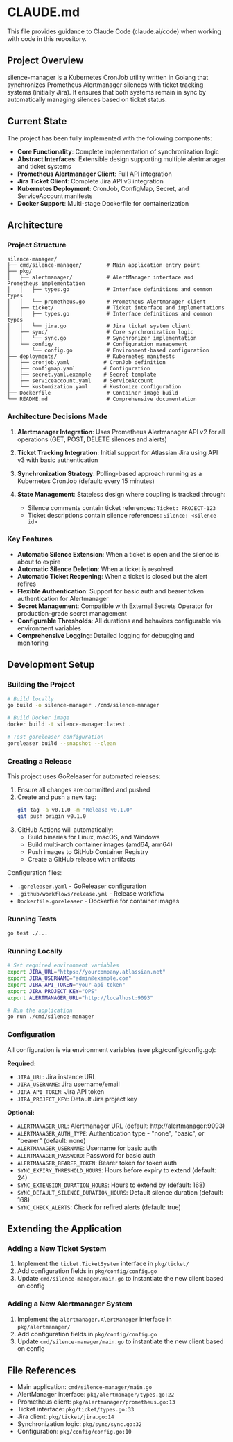 # CLAUDE.md

This file provides guidance to Claude Code (claude.ai/code) when working with code in this repository.

## Project Overview

silence-manager is a Kubernetes CronJob utility written in Golang that synchronizes Prometheus Alertmanager silences with ticket tracking systems (initially Jira). It ensures that both systems remain in sync by automatically managing silences based on ticket status.

## Current State

The project has been fully implemented with the following components:

- **Core Functionality**: Complete implementation of synchronization logic
- **Abstract Interfaces**: Extensible design supporting multiple alertmanager and ticket systems
- **Prometheus Alertmanager Client**: Full API integration
- **Jira Ticket Client**: Complete Jira API v3 integration
- **Kubernetes Deployment**: CronJob, ConfigMap, Secret, and ServiceAccount manifests
- **Docker Support**: Multi-stage Dockerfile for containerization

## Architecture

### Project Structure

```
silence-manager/
├── cmd/silence-manager/        # Main application entry point
├── pkg/
│   ├── alertmanager/           # AlertManager interface and Prometheus implementation
│   │   ├── types.go            # Interface definitions and common types
│   │   └── prometheus.go       # Prometheus Alertmanager client
│   ├── ticket/                 # Ticket interface and implementations
│   │   ├── types.go            # Interface definitions and common types
│   │   └── jira.go             # Jira ticket system client
│   ├── sync/                   # Core synchronization logic
│   │   └── sync.go             # Synchronizer implementation
│   └── config/                 # Configuration management
│       └── config.go           # Environment-based configuration
├── deployments/                # Kubernetes manifests
│   ├── cronjob.yaml           # CronJob definition
│   ├── configmap.yaml         # Configuration
│   ├── secret.yaml.example    # Secret template
│   ├── serviceaccount.yaml    # ServiceAccount
│   └── kustomization.yaml     # Kustomize configuration
├── Dockerfile                  # Container image build
└── README.md                   # Comprehensive documentation
```

### Architecture Decisions Made

1. **Alertmanager Integration**: Uses Prometheus Alertmanager API v2 for all operations (GET, POST, DELETE silences and alerts)

2. **Ticket Tracking Integration**: Initial support for Atlassian Jira using API v3 with basic authentication

3. **Synchronization Strategy**: Polling-based approach running as a Kubernetes CronJob (default: every 15 minutes)

4. **State Management**: Stateless design where coupling is tracked through:
   - Silence comments contain ticket references: `Ticket: PROJECT-123`
   - Ticket descriptions contain silence references: `Silence: <silence-id>`

### Key Features

- **Automatic Silence Extension**: When a ticket is open and the silence is about to expire
- **Automatic Silence Deletion**: When a ticket is resolved
- **Automatic Ticket Reopening**: When a ticket is closed but the alert refires
- **Flexible Authentication**: Support for basic auth and bearer token authentication for Alertmanager
- **Secret Management**: Compatible with External Secrets Operator for production-grade secret management
- **Configurable Thresholds**: All durations and behaviors configurable via environment variables
- **Comprehensive Logging**: Detailed logging for debugging and monitoring

## Development Setup

### Building the Project

```bash
# Build locally
go build -o silence-manager ./cmd/silence-manager

# Build Docker image
docker build -t silence-manager:latest .

# Test goreleaser configuration
goreleaser build --snapshot --clean
```

### Creating a Release

This project uses GoReleaser for automated releases:

1. Ensure all changes are committed and pushed
2. Create and push a new tag:
   ```bash
   git tag -a v0.1.0 -m "Release v0.1.0"
   git push origin v0.1.0
   ```
3. GitHub Actions will automatically:
   - Build binaries for Linux, macOS, and Windows
   - Build multi-arch container images (amd64, arm64)
   - Push images to GitHub Container Registry
   - Create a GitHub release with artifacts

Configuration files:
- `.goreleaser.yaml` - GoReleaser configuration
- `.github/workflows/release.yml` - Release workflow
- `Dockerfile.goreleaser` - Dockerfile for container images

### Running Tests

```bash
go test ./...
```

### Running Locally

```bash
# Set required environment variables
export JIRA_URL="https://yourcompany.atlassian.net"
export JIRA_USERNAME="admin@example.com"
export JIRA_API_TOKEN="your-api-token"
export JIRA_PROJECT_KEY="OPS"
export ALERTMANAGER_URL="http://localhost:9093"

# Run the application
go run ./cmd/silence-manager
```

### Configuration

All configuration is via environment variables (see pkg/config/config.go):

**Required:**
- `JIRA_URL`: Jira instance URL
- `JIRA_USERNAME`: Jira username/email
- `JIRA_API_TOKEN`: Jira API token
- `JIRA_PROJECT_KEY`: Default Jira project key

**Optional:**
- `ALERTMANAGER_URL`: Alertmanager URL (default: http://alertmanager:9093)
- `ALERTMANAGER_AUTH_TYPE`: Authentication type - "none", "basic", or "bearer" (default: none)
- `ALERTMANAGER_USERNAME`: Username for basic auth
- `ALERTMANAGER_PASSWORD`: Password for basic auth
- `ALERTMANAGER_BEARER_TOKEN`: Bearer token for token auth
- `SYNC_EXPIRY_THRESHOLD_HOURS`: Hours before expiry to extend (default: 24)
- `SYNC_EXTENSION_DURATION_HOURS`: Hours to extend by (default: 168)
- `SYNC_DEFAULT_SILENCE_DURATION_HOURS`: Default silence duration (default: 168)
- `SYNC_CHECK_ALERTS`: Check for refired alerts (default: true)

## Extending the Application

### Adding a New Ticket System

1. Implement the `ticket.TicketSystem` interface in `pkg/ticket/`
2. Add configuration fields in `pkg/config/config.go`
3. Update `cmd/silence-manager/main.go` to instantiate the new client based on config

### Adding a New Alertmanager System

1. Implement the `alertmanager.AlertManager` interface in `pkg/alertmanager/`
2. Add configuration fields in `pkg/config/config.go`
3. Update `cmd/silence-manager/main.go` to instantiate the new client based on config

## File References

- Main application: `cmd/silence-manager/main.go`
- AlertManager interface: `pkg/alertmanager/types.go:22`
- Prometheus client: `pkg/alertmanager/prometheus.go:13`
- Ticket interface: `pkg/ticket/types.go:33`
- Jira client: `pkg/ticket/jira.go:14`
- Synchronization logic: `pkg/sync/sync.go:32`
- Configuration: `pkg/config/config.go:10`
